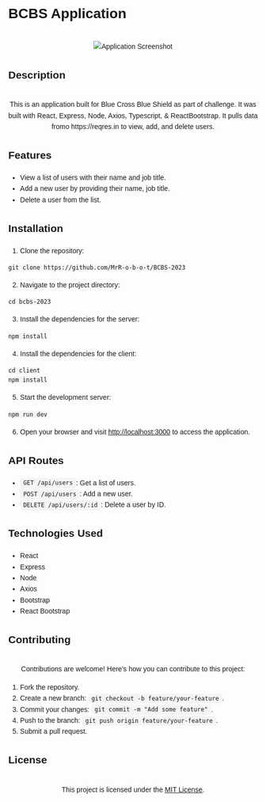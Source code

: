 <!DOCTYPE html>
<html lang="en">
<head>
  <meta charset="UTF-8">
  <meta name="viewport" content="width=device-width, initial-scale=1.0">
  <title>BCBS Application</title>
  <style>
    body {
      font-family: Arial, sans-serif;
      line-height: 1.6;
    }

    h1 {
      text-align: center;
      margin-top: 2rem;
    }

    p {
      text-align: center;
      margin-top: 2rem;
    }

    img {
      max-width: 100%;
      height: auto;
    }

    code {
      background-color: #f4f4f4;
      padding: 0.2rem 0.4rem;
      border-radius: 4px;
      font-family: Consolas, monospace;
    }
  </style>
</head>
<body>
  <h1>BCBS Application</h1>

  <p>
    <img src="https://your-image-url.com" alt="Application Screenshot">
  </p>

  <h2>Description</h2>

  <p>
    This is an application built for Blue Cross Blue Shield as part of challenge. It was built with React, Express, Node, Axios, Typescript, & ReactBootstrap. It pulls data fromo https://reqres.in to view, add, and delete users.
  </p>

  <h2>Features</h2>

  <ul>
    <li>View a list of users with their name and job title.</li>
    <li>Add a new user by providing their name, job title.</li>
    <li>Delete a user from the list.</li>
  </ul>

  <h2>Installation</h2>

  <ol>
    <li>Clone the repository:</li>
  </ol>

  <pre><code>git clone https://github.com/MrR-o-b-o-t/BCBS-2023</code></pre>

  <ol start="2">
    <li>Navigate to the project directory:</li>
  </ol>

  <pre><code>cd bcbs-2023</code></pre>

  <ol start="3">
    <li>Install the dependencies for the server:</li>
  </ol>

  <pre><code>npm install</code></pre>

  <ol start="4">
    <li>Install the dependencies for the client:</li>
  </ol>

  <pre><code>cd client
npm install</code></pre>

  <ol start="5">
    <li>Start the development server:</li>
  </ol>

  <pre><code>npm run dev</code></pre>

  <ol start="6">
    <li>Open your browser and visit <a href="http://localhost:3000">http://localhost:3000</a> to access the application.</li>
  </ol>

  <h2>API Routes</h2>

  <ul>
    <li><code>GET /api/users</code>: Get a list of users.</li>
    <li><code>POST /api/users</code>: Add a new user.</li>
    <li><code>DELETE /api/users/:id</code>: Delete a user by ID.</li>
  </ul>

  <h2>Technologies Used</h2>

  <ul>
    <li>React</li>
    <li>Express</li>
    <li>Node</li>
    <li>Axios</li>
    <li>Bootstrap</li>
    <li>React Bootstrap</li>
  </ul>

  <h2>Contributing</h2>

  <p>Contributions are welcome! Here's how you can contribute to this project:</p>

  <ol>
    <li>Fork the repository.</li>
    <li>Create a new branch: <code>git checkout -b feature/your-feature</code>.</li>
    <li>Commit your changes: <code>git commit -m "Add some feature"</code>.</li>
    <li>Push to the branch: <code>git push origin feature/your-feature</code>.</li>
    <li>Submit a pull request.</li>
  </ol>

  <h2>License</h2>

  <p>This project is licensed under the <a href="LICENSE">MIT License</a>.</p>
</body>
</html>
